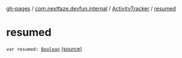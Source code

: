 [gh-pages](../../index.md) / [com.nextfaze.devfun.internal](../index.md) / [ActivityTracker](index.md) / [resumed](.)

# resumed

`var resumed: `[`Boolean`](https://kotlinlang.org/api/latest/jvm/stdlib/kotlin/-boolean/index.html) [(source)](https://github.com/NextFaze/dev-fun/tree/master/devfun/src/main/java/com/nextfaze/devfun/internal/ActivityTracking.kt#L83)